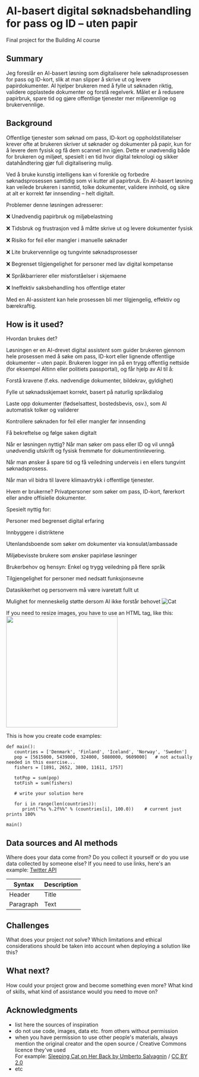 <!-- This is the markdown template for the final project of the Building AI course, 
created by Reaktor Innovations and University of Helsinki. 
Copy the template, paste it to your GitHub README and edit! -->

# AI-basert digital søknadsbehandling for pass og ID – uten papir

Final project for the Building AI course

## Summary

Jeg foreslår en AI-basert løsning som digitaliserer hele søknadsprosessen for pass og ID-kort, slik at man slipper å skrive ut og levere papirdokumenter. AI hjelper brukeren med å fylle ut søknaden riktig, validere opplastede dokumenter og forstå regelverk. Målet er å redusere papirbruk, spare tid og gjøre offentlige tjenester mer miljøvennlige og brukervennlige.



## Background

Offentlige tjenester som søknad om pass, ID-kort og oppholdstillatelser krever ofte at brukeren skriver ut søknader og dokumenter på papir, kun for å levere dem fysisk og få dem scannet inn igjen. Dette er unødvendig både for brukeren og miljøet, spesielt i en tid hvor digital teknologi og sikker datahåndtering gjør full digitalisering mulig.

Ved å bruke kunstig intelligens kan vi forenkle og forbedre søknadsprosessen samtidig som vi kutter all papirbruk. En AI-basert løsning kan veilede brukeren i sanntid, tolke dokumenter, validere innhold, og sikre at alt er korrekt før innsending – helt digitalt.

Problemer denne løsningen adresserer:

❌ Unødvendig papirbruk og miljøbelastning

❌ Tidsbruk og frustrasjon ved å måtte skrive ut og levere dokumenter fysisk

❌ Risiko for feil eller mangler i manuelle søknader

❌ Lite brukervennlige og tungvinte søknadsprosesser

❌ Begrenset tilgjengelighet for personer med lav digital kompetanse

❌ Språkbarrierer eller misforståelser i skjemaene

❌ Ineffektiv saksbehandling hos offentlige etater

Med en AI-assistent kan hele prosessen bli mer tilgjengelig, effektiv og bærekraftig.


## How is it used?

Hvordan brukes det?

Løsningen er en AI-drevet digital assistent som guider brukeren gjennom hele prosessen med å søke om pass, ID-kort eller lignende offentlige dokumenter – uten papir. Brukeren logger inn på en trygg offentlig nettside (for eksempel Altinn eller politiets passportal), og får hjelp av AI til å:

Forstå kravene (f.eks. nødvendige dokumenter, bildekrav, gyldighet)

Fylle ut søknadsskjemaet korrekt, basert på naturlig språkdialog

Laste opp dokumenter (fødselsattest, bostedsbevis, osv.), som AI automatisk tolker og validerer

Kontrollere søknaden for feil eller mangler før innsending

Få bekreftelse og følge saken digitalt

Når er løsningen nyttig?
Når man søker om pass eller ID og vil unngå unødvendig utskrift og fysisk fremmøte for dokumentinnlevering.

Når man ønsker å spare tid og få veiledning underveis i en ellers tungvint søknadsprosess.

Når man vil bidra til lavere klimaavtrykk i offentlige tjenester.

Hvem er brukerne?
Privatpersoner som søker om pass, ID-kort, førerkort eller andre offisielle dokumenter.

Spesielt nyttig for:

Personer med begrenset digital erfaring

Innbyggere i distriktene

Utenlandsboende som søker om dokumenter via konsulat/ambassade

Miljøbevisste brukere som ønsker papirløse løsninger

Brukerbehov og hensyn:
Enkel og trygg veiledning på flere språk

Tilgjengelighet for personer med nedsatt funksjonsevne

Datasikkerhet og personvern må være ivaretatt fullt ut

Mulighet for menneskelig støtte dersom AI ikke forstår behovet
![Cat](https://upload.wikimedia.org/wikipedia/commons/5/5e/Sleeping_cat_on_her_back.jpg)

If you need to resize images, you have to use an HTML tag, like this:
<img src="https://upload.wikimedia.org/wikipedia/commons/5/5e/Sleeping_cat_on_her_back.jpg" width="300">

This is how you create code examples:
```
def main():
   countries = ['Denmark', 'Finland', 'Iceland', 'Norway', 'Sweden']
   pop = [5615000, 5439000, 324000, 5080000, 9609000]   # not actually needed in this exercise...
   fishers = [1891, 2652, 3800, 11611, 1757]

   totPop = sum(pop)
   totFish = sum(fishers)

   # write your solution here

   for i in range(len(countries)):
      print("%s %.2f%%" % (countries[i], 100.0))    # current just prints 100%

main()
```


## Data sources and AI methods
Where does your data come from? Do you collect it yourself or do you use data collected by someone else?
If you need to use links, here's an example:
[Twitter API](https://developer.twitter.com/en/docs)

| Syntax      | Description |
| ----------- | ----------- |
| Header      | Title       |
| Paragraph   | Text        |

## Challenges

What does your project _not_ solve? Which limitations and ethical considerations should be taken into account when deploying a solution like this?

## What next?

How could your project grow and become something even more? What kind of skills, what kind of assistance would you  need to move on? 


## Acknowledgments

* list here the sources of inspiration 
* do not use code, images, data etc. from others without permission
* when you have permission to use other people's materials, always mention the original creator and the open source / Creative Commons licence they've used
  <br>For example: [Sleeping Cat on Her Back by Umberto Salvagnin](https://commons.wikimedia.org/wiki/File:Sleeping_cat_on_her_back.jpg#filelinks) / [CC BY 2.0](https://creativecommons.org/licenses/by/2.0)
* etc
